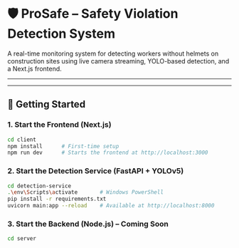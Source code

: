 # 🛡️ ProSafe – Safety Violation Detection System

A real-time monitoring system for detecting workers without helmets on construction sites using live camera streaming, YOLO-based detection, and a Next.js frontend.

---

---

## 🚀 Getting Started

### 1. Start the Frontend (Next.js)

```bash
cd client
npm install      # First-time setup
npm run dev      # Starts the frontend at http://localhost:3000
```

### 2. Start the Detection Service (FastAPI + YOLOv5)

```bash
cd detection-service
.\env\Scripts\activate       # Windows PowerShell
pip install -r requirements.txt
uvicorn main:app --reload    # Available at http://localhost:8000
```

### 3. Start the Backend (Node.js) – Coming Soon

```bash
cd server
```
